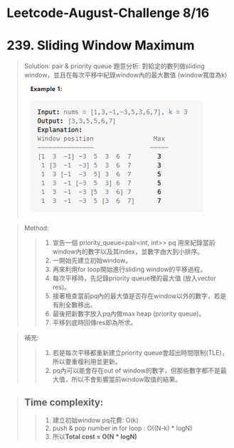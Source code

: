 # Leetcode-August-Challenge 8/16
# 239. Sliding Window Maximum
> Solution: pair & priority queue
> 題意分析: 對給定的數列做sliding window，並且在每次平移中紀錄window內的最大數值 (window寬度為k)
> ![image](https://github.com/r3dia1/Leetcode-August-Challenge/blob/main/16/example.png)

> Method: 
>> 1. 宣告一個 priority_queue<pair<int, int>> pq 用來紀錄當前window內的數字以及其index，並數字由大到小排序。  
>> 2. 一開始先建立初始window。  
>> 3. 再來利用for loop開始進行sliding window的平移過程。  
>> 4. 每次平移時，先記錄priority queue裡的最大值 (放入vector res)。  
>> 5. 接著檢查當前pq內的最大值是否存在window以外的數字，若是有則全數移出。  
>> 6. 最後把新數字放入pq內做max heap (priority queue)。  
>> 7. 平移到底時回傳res即為所求。  

> 補充:
>> 1. 若是每次平移都重新建立priority queue會超出時間限制(TLE)，所以要重複利用並更新。  
>> 2. pq內可以能會存在out of window的數字，但那些數字都不是最大值，所以不會影響當前window取值的結果。  

> ## Time complexity:
>> 1. 建立初始window pq花費: O(k)  
>> 2. push & pop number in for loop : O((N-k) * logN)  
>> 3. 所以**Total cost = O(N * logN)** 
